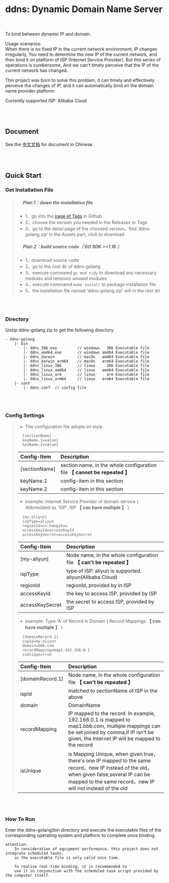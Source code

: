 # ddns: Dynamic Domain Name Server


<br/><br/>
To bind between dynamic IP and domain.

Usage scenarios:  
When there is no fixed IP in the current network environment, IP changes irregularly, You need to determine the new IP of the current network, and then bind it on platform of ISP (Internet Service Provider).
But this series of operations is cumbersome, And we can't timely perceive that the IP of the current network has changed.

This project was born to solve this problem, it can timely and effectively perceive the changes of IP, and it can automatically bind on the domain name provider platform.

Currently supported ISP: Alibaba Cloud

<br/><br/>
## Document

See the [中文文档](./README_CN.md) for document in Chinese.


<br/><br/>
## Quick Start

### Get Installation File

>##### &nbsp;&nbsp;&nbsp;&nbsp;&nbsp;Plan 1：down the installation file
>
> - 1、go into the [page of Tags](https://github.com/jnan806/ddns-golang/tags) in Github 
> - 2、choose the version you needed in the Releases or Tags
> - 3、go to the detail page of the choosed version，find ’ddns-golang.zip‘ in the Assets part, click to download  
>
>##### &nbsp;&nbsp;&nbsp;&nbsp;&nbsp;Plan 2：build source code（ GO SDK >=1.16 ）
>
> - 1、download source code
> - 2、go to the root dir of ddns-golang 
> - 3、execute commamd ```go mod tidy``` to download any necessary modules and removes unused modules 
> - 4、execute commamd ```make install``` to package installation file
> - 5、the installation file named 'ddns-golang.zip' will in the root dir


<br/><br/>
### Directory
   Unzip ddns-golang.zip to get the following directory

    - ddns-golang
        |- bin
            |- ddns_386.exe         // windows   386 Executable file
            |- ddns_amd64.exe       // windows amd64 Executable file
            |- ddns_darwin          // macOs   amd64 Executable file
            |- ddns_darwin_arm64    // macOs   arm64 Executable file
            |- ddns_linux_386       // linux     386 Executable file
            |- ddns_linux_amd64     // linux   amd64 Executable file
            |- ddns_linux_arm       // linux     arm Executable file
            |- ddns_linux_arm64     // linux   arm64 Executable file
        |- conf
            |- ddns.conf  // config file


<br/><br/>
### Config Settings
> - The configuration file adopts ini style
>```
>   [sectionName]
>   keyName.1=value1
>   keyName.2=value2
>```
>  | Config-Item   | Description
>  | :---          | :---
>  | [sectionName] | section name, in the whole configuration file **【 cannot be repeated 】**
>  | keyName.1     | config-item in this section
>  | keyName.2     | config-item in this section
>
> - example: Internet Service Provider of domain service ( Abbreviated as 'ISP', ISP **【 can have multiple 】** )
>```
>   [my-aliyun] 
>   ispType=aliyun
>   regionId=cn-hangzhou
>   accessKeyId=accessKeyId
>   accessKeySecret=accessKeySecret
>```
>  | Config-Item     | Description
>  | :---            | :---
>  | [my-aliyun]     | Node name, in the whole configuration file **【 can't be repeated 】**
>  | ispType         | type of ISP: aliyun is supported. aliyun(Alibaba Cloud)
>  | regionId        | regionId, provided by in ISP
>  | accessKeyId     | the key to access ISP, provided by ISP
>  | accessKeySecret | the secret to access ISP, provided by ISP
>
> - example: Type 'A' of Record in Domain ( Record Mappings **【 can have multiple 】** )
>```
>   [domainRecord.1]
>   ispId=my-aliyun
>   domain=bbb.com
>   recordMapping=map1:192.168.0.1
>   isUnique=true
>```
>  | Config-Item      | Description
>  | :---             | :---
>  | [domainRecord.1] |  Node name, in the whole configuration file **【 can't be repeated 】**
>  | ispId            |  matched to sectionName of ISP in the above 
>  | domain           |  DomainName
>  | recordMapping    |  IP mapped to the record. In example, 192.168.0.1 is mapped to map1.bbb.com, multiple mappings can be set joined by comma,if IP isn't be given, the Internet IP will be mapped to the record
>  | isUnique         |  is Mapping Unique, when given true，there's one IP mapped to the same record，new IP instead of the old，when given false,several IP can be mapped to the same record，new IP will not instead  of the old



<br/><br/>
### How To Run
Enter the ddns-golang/bin directory and execute the executable files of the corresponding operating system and platform to complete once binding.
```
attention: 
    In consideration of equipment performance, this project does not integrate scheduled tasks, 
    so the executable file is only valid once time.
    
    To realize real-time binding, it is recommended to 
    use it in conjunction with the scheduled task script provided by the computer itself.
```
